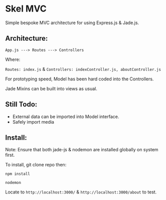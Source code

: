 # Skel MVC

Simple bespoke MVC architecture for using Express.js & Jade.js.

## Architecture:

```App.js ---> Routes ---> Controllers```

Where:

```Routes: index.js``` & 
```Controllers: indexController.js, aboutController.js```

For prototyping speed, Model has been hard coded into the Controllers.

Jade Mixins can be built into views as usual.

## Still Todo:

- External data can be imported into Model interface.
- Safely import media

## Install:

Note: Ensure that both jade-js & nodemon are installed globally on system first.

To install, git clone repo then:

```npm install```

```nodemon```

Locate to ```http://localhost:3000/``` & ```http://localhost:3000/about``` to test.




